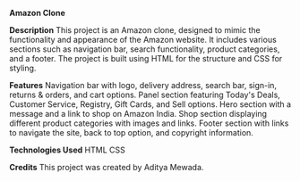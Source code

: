 **Amazon Clone**

**Description**
This project is an Amazon clone, designed to mimic the functionality and appearance of the Amazon website. It includes various sections such as navigation bar, search functionality, product categories, and a footer. The project is built using HTML for the structure and CSS for styling.

**Features**
Navigation bar with logo, delivery address, search bar, sign-in, returns & orders, and cart options.
Panel section featuring Today's Deals, Customer Service, Registry, Gift Cards, and Sell options.
Hero section with a message and a link to shop on Amazon India.
Shop section displaying different product categories with images and links.
Footer section with links to navigate the site, back to top option, and copyright information.

**Technologies Used**
HTML
CSS

**Credits**
This project was created by Aditya Mewada.

